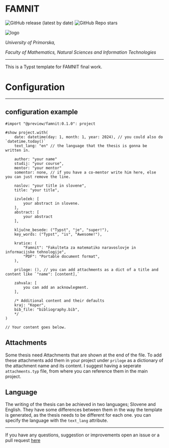 # FAMNIT

![GitHub release (latest by date)](https://img.shields.io/github/v/release/Tiggax/famnit_typst_template)
![GitHub Repo stars](https://img.shields.io/github/stars/Tiggax/famnit_typst_template)

![logo](https://www.famnit.upr.si/img/UP_FAMNIT.png)

*University of Primorska,*

*Faculty of Mathematics, Natural Sciences and Information Technologies*

---

This is a Typst template for FAMNIT final work.

# Configuration

---

## configuration example

```typst
#import "@preview/famnit:0.1.0": project

#show project.with(
	date: datetime(day: 1, month: 1, year: 2024), // you could also do `datetime.today()`
	text_lang: "en" // the language that the thesis is gonna be written in.
	
	author: "your name"
	studij: "your course",
	mentor: "your mentor"
	somentor: none, // if you have a co-mentor write him here, else you can just remove the line.

	naslov: "your title in slovene",
	title: "your title",

	izvleček: [
		your abstract in slovene.
	],
	abstract: [
		your abstract
	],

	ključne_besede: ("Typst", "je", "super!"),
	key_words: ("Typst", "is", "Awesome!"),

	kratice: (
		"Famnit": "Fakulteta za matematiko naravoslovje in informacijske tehnologije",
		"PDF": "Portable document format",
	),

	priloge: (), // you can add attachments as a dict of a title and content like `"name": [content],`

	zahvala: [
		you can add an acknowlegment.
	],

	/* Additional content and their defaults
 	kraj: "Koper",
	bib_file: "bibliography.bib",
	*/
)

// Your content goes below.

```

## Attachments

Some thesis need Attachments that are shown at the end of the file.
To add these attachments add them in your project under `priloge` as a dictionary of the attachment name and its content.
I suggest having a seperate `attachments.typ` file, from where you can reference them in the main project.

## Language

The writing of the thesis can be achieved in two languages; Slovene and English.
They have some differences between them in the way the template is generated, as the thesis needs to be different for each one.
you can specify the language with the `text_lang` attribute.


---

If you have any questions, suggestion or improvements open an issue or a pull request [here](https://github.com/Tiggax/famnit_typst_template)
